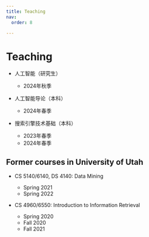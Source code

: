 ```yaml
---
title: Teaching
nav:
  order: 8

---
```


# <i class="fas fa-book"></i>Teaching

* 人工智能（研究生）
  * 2024年秋季

* 人工智能导论（本科）
  * 2024年春季

* 搜索引擎技术基础（本科）
  * 2023年春季
  * 2024年春季

## Former courses in University of Utah

* CS 5140/6140, DS 4140: Data Mining
  * Spring 2021
  * Spring 2022

* CS 4960/6550: Introduction to Information Retrieval
  * Spring 2020
  * Fall 2020
  * Fall 2021 